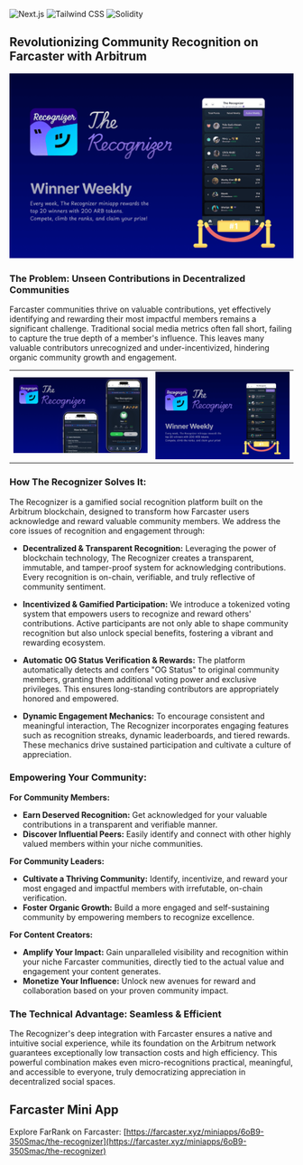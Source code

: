 ![Next.js](https://img.shields.io/badge/Next.js-black?style=for-the-badge&logo=next.js&logoColor=white) ![Tailwind CSS](https://img.shields.io/badge/Tailwind_CSS-38B2AC?style=for-the-badge&logo=tailwind-css&logoColor=white) ![Solidity](https://img.shields.io/badge/Solidity-363636?style=for-the-badge&logo=solidity&logoColor=white)

## Revolutionizing Community Recognition on Farcaster with Arbitrum

![FarRank Banner](Banner/Banner.png)

### The Problem: Unseen Contributions in Decentralized Communities

Farcaster communities thrive on valuable contributions, yet effectively identifying and rewarding their most impactful members remains a significant challenge. Traditional social media metrics often fall short, failing to capture the true depth of a member's influence. This leaves many valuable contributors unrecognized and under-incentivized, hindering organic community growth and engagement.

<table style="width:100%">
  <tr>
    <td style="width:50%; text-align:center;">
      <img src="Banner/image-1.png" alt="Screenshot 1" style="width:100%;">
    </td>
    <td style="width:50%; text-align:center;">
      <img src="Banner/Banner.png" alt="Screenshot 2" style="width:100%;">
    </td>
  </tr>
</table>

### How The Recognizer Solves It:

The Recognizer is a gamified social recognition platform built on the Arbitrum blockchain, designed to transform how Farcaster users acknowledge and reward valuable community members. We address the core issues of recognition and engagement through:

*   **Decentralized & Transparent Recognition:** Leveraging the power of blockchain technology, The Recognizer creates a transparent, immutable, and tamper-proof system for acknowledging contributions. Every recognition is on-chain, verifiable, and truly reflective of community sentiment.

*   **Incentivized & Gamified Participation:** We introduce a tokenized voting system that empowers users to recognize and reward others' contributions. Active participants are not only able to shape community recognition but also unlock special benefits, fostering a vibrant and rewarding ecosystem.

*   **Automatic OG Status Verification & Rewards:** The platform automatically detects and confers "OG Status" to original community members, granting them additional voting power and exclusive privileges. This ensures long-standing contributors are appropriately honored and empowered.

*   **Dynamic Engagement Mechanics:** To encourage consistent and meaningful interaction, The Recognizer incorporates engaging features such as recognition streaks, dynamic leaderboards, and tiered rewards. These mechanics drive sustained participation and cultivate a culture of appreciation.

### Empowering Your Community:

**For Community Members:**
*   **Earn Deserved Recognition:** Get acknowledged for your valuable contributions in a transparent and verifiable manner.
*   **Discover Influential Peers:** Easily identify and connect with other highly valued members within your niche communities.

**For Community Leaders:**
*   **Cultivate a Thriving Community:** Identify, incentivize, and reward your most engaged and impactful members with irrefutable, on-chain verification.
*   **Foster Organic Growth:** Build a more engaged and self-sustaining community by empowering members to recognize excellence.

**For Content Creators:**
*   **Amplify Your Impact:** Gain unparalleled visibility and recognition within your niche Farcaster communities, directly tied to the actual value and engagement your content generates.
*   **Monetize Your Influence:** Unlock new avenues for reward and collaboration based on your proven community impact.

### The Technical Advantage: Seamless & Efficient

The Recognizer's deep integration with Farcaster ensures a native and intuitive social experience, while its foundation on the Arbitrum network guarantees exceptionally low transaction costs and high efficiency. This powerful combination makes even micro-recognitions practical, meaningful, and accessible to everyone, truly democratizing appreciation in decentralized social spaces.

## Farcaster Mini App
Explore FarRank on Farcaster: [https://farcaster.xyz/miniapps/6oB9-350Smac/the-recognizer](https://farcaster.xyz/miniapps/6oB9-350Smac/the-recognizer)
